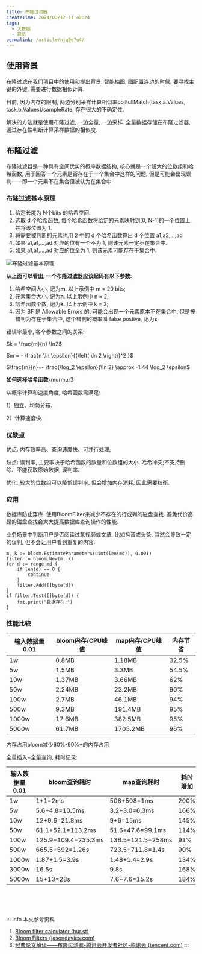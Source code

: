```yaml
---
title: 布隆过滤器
createTime: 2024/03/12 11:42:24
tags:
  - 大数据
  - 算法
permalink: /article/njq5e7u4/
---
```


## 使用背景

布隆过滤在我们项目中的使用和提出背景: 智能抽图, 图配置连边的时候, 要寻找主键的外键, 需要进行数据相似计算. 

目前, 因为内存的限制, 两边分别采样计算相似率colFullMatch(task.a.Values, task.b.Values)/sampleRate, 存在很大的不确定性. 

解决的方法就是使用布隆过滤, 一边全量, 一边采样. 全量数据存储在布隆过滤器, 通过存在性判断计算采样数据的相似度. 

## 布隆过滤

布隆过滤器是一种具有空间优势的概率数据结构, 核心就是一个超大的位数组和哈希函数, 用于回答一个元素是否存在于一个集合中这样的问题, 但是可能会出现误判——即一个元素不在集合但被认为在集合中. 

### 布隆过滤基本原理

1. 给定长度为 N个bits 的哈希空间. 
2. 选取 d 个哈希函数, 每个哈希函数将给定的元素映射到[0, N-1]的一个位置上, 并将该位置为 1. 
3. 将需要被判断的元素也用 2 中的 d 个哈希函数算出 d 个位置 a1,a2,...,ad
4. 如果 a1,a1,...,ad 对应的位有一个不为 1, 则该元素一定不在集合中. 
5. 如果 a1,a1,...,ad 对应的位全为 1, 则该元素可能存在于集合中. 

![布隆过滤基本原理](/screen_shot/bloom-filter.png)

**从上面可以看出, 一个布隆过滤器应该起码有以下参数:**

1. 哈希空间大小, 记为**m**. 以上示例中 m = 20 bits;
2. 元素集合大小, 记为**n**. 以上示例中 n = 2;
3. 哈希函数个数, 记为**k**. 以上示例中 k = 2;
4. 因为 BF 是 Allowable Errors 的, 可能会出现一个元素原本不在集合中, 但是被错判为存在于集合中, 这个错判的概率叫 false postive, 记为**ε**

错误率最小, 各个参数之间的关系: 

$k = \frac{m}{n} \ln2$

$m = - \frac{n \ln \epsilon}{{\left( \ln 2 \right)}^2 }$

$\frac{m}{n}=- \frac{\log_2 \epsilon}{\ln 2} \approx -1.44 \log_2 \epsilon$

**如何选择哈希函数**-murmur3

从概率计算和速度角度, 哈希函数需满足: 

1）独立、均匀分布. 

2）计算速度快. 

### 优缺点

优点: 内存效率高、查询速度快、可并行处理;

缺点: 误判率, 主要取决于哈希函数的数量和位数组的大小, 哈希冲突;不支持删除、不能获取原始数据, 误判率. 

优化: 较大的位数组可以降低误判率, 但会增加内存消耗, 因此需要权衡. 

### 应用

数据库防止穿库. 使用BloomFilter来减少不存在的行或列的磁盘查找. 避免代价高昂的磁盘查找会大大提高数据库查询操作的性能. 

业务场景中判断用户是否阅读过某视频或文章, 比如抖音或头条, 当然会导致一定的误判, 但不会让用户看到重复的内容. 

```
m, k := bloom.EstimateParameters(uint(len(md)), 0.001)
filter := bloom.New(m, k)
for d := range md {
    if len(d) == 0 {
        continue
    }
    filter.Add([]byte(d))
}
if filter.Test([]byte(d)) {
    fmt.print("数据存在!")
}
```



### 性能比较

| 输入数据量0.01 | bloom内存/CPU峰值 | map内存/CPU峰值 | 内存节省 |
| -------------- | ----------------- | --------------- | -------- |
| 1w             | 0.8MB             | 1.18MB          | 32.5%    |
| 5w             | 1.5MB             | 3.3MB           | 54.5%    |
| 10w            | 1.37MB            | 3.66MB          | 62%      |
| 50w            | 2.24MB            | 23.2MB          | 90%      |
| 100w           | 2.7MB             | 46.1MB          | 94%      |
| 500w           | 9.3MB             | 191.4MB         | 95%      |
| 1000w          | 17.6MB            | 382.5MB         | 95%      |
| 5000w          | 61.7MB            | 1705.2MB        | 96%      |

内存占用bloom减少60%-90%+的内存占用

全量插入+全量查询, 耗时记录: 

| 输入数据量0.01 | bloom查询耗时       | map查询耗时       | 耗时增加 |
| -------------- | ------------------- | ----------------- | -------- |
| 1w             | 1+1=2ms             | 508+508=1ms       | 200%     |
| 5w             | 5.6+4.8=10.5ms      | 3.2+3.0=6.3ms     | 166%     |
| 10w            | 12+9.6=21.8ms       | 9+6=15ms          | 145%     |
| 50w            | 61.1+52.1=113.2ms   | 51.6+47.6=99.1ms  | 114%     |
| 100w           | 125.9+109.4=235.3ms | 136.5+121.5=258ms | 91%      |
| 500w           | 665.5+592=1.26s     | 723.5+711.8=1.4s  | 90%      |
| 1000w          | 1.87+1.5=3.9s       | 1.48+1.4=2.9s     | 134%     |
| 3000w          | 16.5s               | 9.8s              | 168%     |
| 5000w          | 15+13=28s           | 7.6+7.6=15.2s     | 184%     |




<br /><br /><br />

::: info 本文参考资料
1. [Bloom filter calculator (hur.st)](https://hur.st/bloomfilter/?n=0.01k&p=0.1&m=&k=)
2. [Bloom Filters (jasondavies.com)](https://www.jasondavies.com/bloomfilter/)
3. [经典论文解读——布隆过滤器-腾讯云开发者社区-腾讯云 (tencent.com)](https://cloud.tencent.com/developer/article/2255688)
:::




